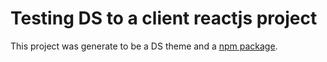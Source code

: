 # Testing DS to a client reactjs project

This project was generate to be a DS theme and a [npm package](https://www.npmjs.com/package/@fellipearb/ds-test-package).
